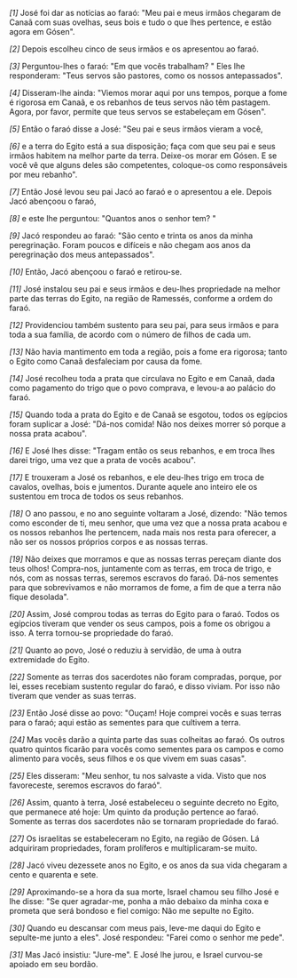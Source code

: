 *[1]* José foi dar as notícias ao faraó: "Meu pai e meus irmãos chegaram de Canaã com suas ovelhas, seus bois e tudo o que lhes pertence, e estão agora em Gósen".

*[2]* Depois escolheu cinco de seus irmãos e os apresentou ao faraó.

*[3]* Perguntou-lhes o faraó: "Em que vocês trabalham? " Eles lhe responderam: "Teus servos são pastores, como os nossos antepassados".

*[4]* Disseram-lhe ainda: "Viemos morar aqui por uns tempos, porque a fome é rigorosa em Canaã, e os rebanhos de teus servos não têm pastagem. Agora, por favor, permite que teus servos se estabeleçam em Gósen".

*[5]* Então o faraó disse a José: "Seu pai e seus irmãos vieram a você,

*[6]* e a terra do Egito está a sua disposição; faça com que seu pai e seus irmãos habitem na melhor parte da terra. Deixe-os morar em Gósen. E se você vê que alguns deles são competentes, coloque-os como responsáveis por meu rebanho".

*[7]* Então José levou seu pai Jacó ao faraó e o apresentou a ele. Depois Jacó abençoou o faraó,

*[8]* e este lhe perguntou: "Quantos anos o senhor tem? "

*[9]* Jacó respondeu ao faraó: "São cento e trinta os anos da minha peregrinação. Foram poucos e difíceis e não chegam aos anos da peregrinação dos meus antepassados".

*[10]* Então, Jacó abençoou o faraó e retirou-se.

*[11]* José instalou seu pai e seus irmãos e deu-lhes propriedade na melhor parte das terras do Egito, na região de Ramessés, conforme a ordem do faraó.

*[12]* Providenciou também sustento para seu pai, para seus irmãos e para toda a sua família, de acordo com o número de filhos de cada um.

*[13]* Não havia mantimento em toda a região, pois a fome era rigorosa; tanto o Egito como Canaã desfaleciam por causa da fome.

*[14]* José recolheu toda a prata que circulava no Egito e em Canaã, dada como pagamento do trigo que o povo comprava, e levou-a ao palácio do faraó.

*[15]* Quando toda a prata do Egito e de Canaã se esgotou, todos os egípcios foram suplicar a José: "Dá-nos comida! Não nos deixes morrer só porque a nossa prata acabou".

*[16]* E José lhes disse: "Tragam então os seus rebanhos, e em troca lhes darei trigo, uma vez que a prata de vocês acabou".

*[17]* E trouxeram a José os rebanhos, e ele deu-lhes trigo em troca de cavalos, ovelhas, bois e jumentos. Durante aquele ano inteiro ele os sustentou em troca de todos os seus rebanhos.

*[18]* O ano passou, e no ano seguinte voltaram a José, dizendo: "Não temos como esconder de ti, meu senhor, que uma vez que a nossa prata acabou e os nossos rebanhos lhe pertencem, nada mais nos resta para oferecer, a não ser os nossos próprios corpos e as nossas terras.

*[19]* Não deixes que morramos e que as nossas terras pereçam diante dos teus olhos! Compra-nos, juntamente com as terras, em troca de trigo, e nós, com as nossas terras, seremos escravos do faraó. Dá-nos sementes para que sobrevivamos e não morramos de fome, a fim de que a terra não fique desolada".

*[20]* Assim, José comprou todas as terras do Egito para o faraó. Todos os egípcios tiveram que vender os seus campos, pois a fome os obrigou a isso. A terra tornou-se propriedade do faraó.

*[21]* Quanto ao povo, José o reduziu à servidão, de uma à outra extremidade do Egito.

*[22]* Somente as terras dos sacerdotes não foram compradas, porque, por lei, esses recebiam sustento regular do faraó, e disso viviam. Por isso não tiveram que vender as suas terras.

*[23]* Então José disse ao povo: "Ouçam! Hoje comprei vocês e suas terras para o faraó; aqui estão as sementes para que cultivem a terra.

*[24]* Mas vocês darão a quinta parte das suas colheitas ao faraó. Os outros quatro quintos ficarão para vocês como sementes para os campos e como alimento para vocês, seus filhos e os que vivem em suas casas".

*[25]* Eles disseram: "Meu senhor, tu nos salvaste a vida. Visto que nos favoreceste, seremos escravos do faraó".

*[26]* Assim, quanto à terra, José estabeleceu o seguinte decreto no Egito, que permanece até hoje: Um quinto da produção pertence ao faraó. Somente as terras dos sacerdotes não se tornaram propriedade do faraó.

*[27]* Os israelitas se estabeleceram no Egito, na região de Gósen. Lá adquiriram propriedades, foram prolíferos e multiplicaram-se muito.

*[28]* Jacó viveu dezessete anos no Egito, e os anos da sua vida chegaram a cento e quarenta e sete.

*[29]* Aproximando-se a hora da sua morte, Israel chamou seu filho José e lhe disse: "Se quer agradar-me, ponha a mão debaixo da minha coxa e prometa que será bondoso e fiel comigo: Não me sepulte no Egito.

*[30]* Quando eu descansar com meus pais, leve-me daqui do Egito e sepulte-me junto a eles". José respondeu: "Farei como o senhor me pede".

*[31]* Mas Jacó insistiu: "Jure-me". E José lhe jurou, e Israel curvou-se apoiado em seu bordão.

